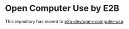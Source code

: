 # Open Computer Use by E2B

This repository has moved to [e2b-dev/open-computer-use](https://github.com/e2b-dev/open-computer-use).

